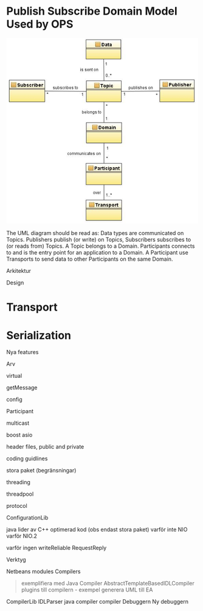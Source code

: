 # Publish Subscribe Domain Model Used by OPS #

![domain_model_overview.JPG](domain_model_overview.JPG)

The UML diagram should be read as: Data types are communicated on Topics. Publishers publish (or write) on Topics, Subscribers subscribes to (or reads from) Topics. A Topic belongs to a Domain. Participants connects to and is the entry point for an application to a Domain. A Participant use Transports to send data to other Participants on the same Domain.


Arkitektur

Design

# Transport #

# Serialization #

Nya features

Arv

virtual

getMessage

config

Participant

multicast

boost asio

header files, public and private

coding guidlines

stora paket (begränsningar)

threading

threadpool

protocol

ConfigurationLib


java lider av C++ optimerad kod (obs endast stora paket)
varför inte NIO
varför NIO.2

varför ingen writeReliable
RequestReply



Verktyg

Netbeans modules
Compilers
> exemplifiera med Java Compiler
AbstractTemplateBasedIDLCompiler
plugins till compilern - exempel generera UML till EA

CompilerLib
IDLParser
java compiler compiler
Debuggern
Ny debuggern
